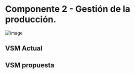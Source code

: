 # Componente 2 - Gestión de la producción.
![image](https://github.com/EdoCuadros/APM-ProyectoIntegrador/assets/70650382/0644aa2a-63b7-4d8e-9fd6-6032c3dc0703)


## VSM Actual
## VSM propuesta
